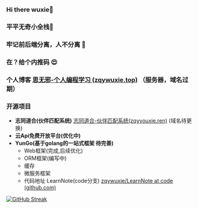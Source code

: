 ### Hi there  wuxie👋
### 平平无奇小全栈🤡
### 牢记前后端分离，人不分离 🥴
### 在？给个内推码 😍
### 个人博客 [思无邪-个人编程学习 (zqywuxie.top)](https://www.zqywuxie.top/) （服务器，域名过期）
### 开源项目
- **志同道合(伙伴匹配系统)** [志同道合-伙伴匹配系统(zqyyouxie.ren)](https://www.zqyyouxie.ren/) (域名待更换)
- **云Api免费开放平台(优化中)**
- **YunGo(基于golang的一站式框架 待完善)**
  - Web框架(完成,后续优化)
  - ORM框架(编写中)
  - 缓存
  - 微服务框架
  - 代码地址 LearnNote(code分支) [zqywuxie/LearnNote at code (github.com)](https://github.com/zqywuxie/LearnNote/tree/code)


[![GitHub Streak](https://streak-stats.demolab.com/?user=zqywuxie)](https://git.io/streak-stats)

